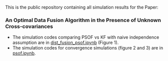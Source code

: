 This is the public repository containing all simulation results for the Paper:

### An Optimal Data Fusion Algorithm  in the Presence of Unknown Cross-covariances

* The simulation codes comparing PSOF vs KF with naive independence assumption are in [dist_fusion_psof.ipynb](dist_fusion_psof.ipynb) (Figure 1).
* The simulation codes for convergence simulations (figure 2 and 3) are in [psof.ipynb](psof.ipynb).